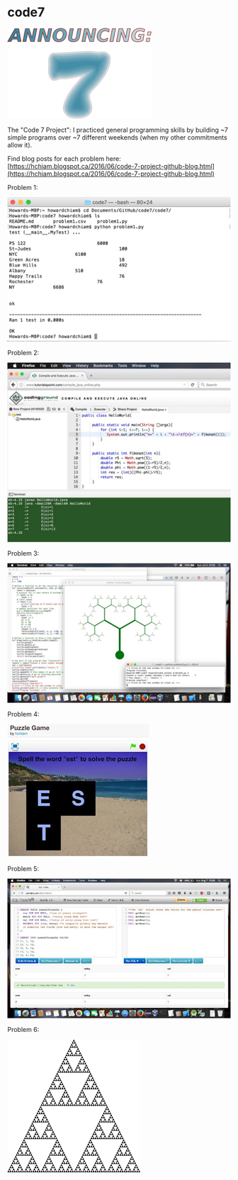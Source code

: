 # code7
![pic0](https://github.com/hchiam/code7/blob/master/pictures/0.png)

The "Code 7 Project":  I practiced general programming skills by building ~7 simple programs over ~7 different weekends (when my other commitments allow it).

Find blog posts for each problem here:  [https://hchiam.blogspot.ca/2016/06/code-7-project-github-blog.html](https://hchiam.blogspot.ca/2016/06/code-7-project-github-blog.html)

Problem 1:

![pic1](https://github.com/hchiam/code7/blob/master/pictures/1.jpg "Problem 1")

Problem 2:

![pic2](https://github.com/hchiam/code7/blob/master/pictures/2.png "Problem 2")

Problem 3:

![pic3](https://github.com/hchiam/code7/blob/master/pictures/3.png "Problem 3")

Problem 4:

![pic4](https://github.com/hchiam/code7/blob/master/pictures/4.png "Problem 4")

Problem 5:

![pic5](https://github.com/hchiam/code7/blob/master/pictures/5.png "Problem 5")

Problem 6:

![pic6](https://github.com/hchiam/code7/blob/master/pictures/6.png "Problem 6")